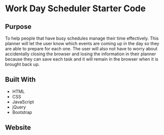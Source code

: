 # Work Day Scheduler Starter Code

## Purpose 
To help people that have busy schedules manage their time effectively. This planner will let the user know which events are coming up in the day so they are able to prepare for each one. The user will also not have to worry about accidentally closing the browser and losing the information in their planner because they can save each task and it will remain in the browser when it is brought back up.

## Built With
* HTML
* CSS
* JavaScript
* jQuery
* Bootstrap

## Website


